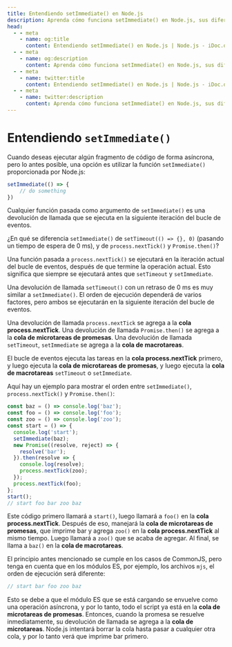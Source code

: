 ```yaml
---
title: Entendiendo setImmediate() en Node.js
description: Aprenda cómo funciona setImmediate() en Node.js, sus diferencias con setTimeout(), process.nextTick() y Promise.then(), y cómo interactúa con el bucle de eventos y las colas.
head:
  - - meta
    - name: og:title
      content: Entendiendo setImmediate() en Node.js | Node.js - iDoc.dev
  - - meta
    - name: og:description
      content: Aprenda cómo funciona setImmediate() en Node.js, sus diferencias con setTimeout(), process.nextTick() y Promise.then(), y cómo interactúa con el bucle de eventos y las colas.
  - - meta
    - name: twitter:title
      content: Entendiendo setImmediate() en Node.js | Node.js - iDoc.dev
  - - meta
    - name: twitter:description
      content: Aprenda cómo funciona setImmediate() en Node.js, sus diferencias con setTimeout(), process.nextTick() y Promise.then(), y cómo interactúa con el bucle de eventos y las colas.
---
```



# Entendiendo `setImmediate()`

Cuando deseas ejecutar algún fragmento de código de forma asíncrona, pero lo antes posible, una opción es utilizar la función `setImmediate()` proporcionada por Node.js:

```js
setImmediate(() => {
    // do something
})
```

Cualquier función pasada como argumento de `setImmediate()` es una devolución de llamada que se ejecuta en la siguiente iteración del bucle de eventos.

¿En qué se diferencia `setImmediate()` de `setTimeout(() => {}, 0)` (pasando un tiempo de espera de 0 ms), y de `process.nextTick()` y `Promise.then()`?

Una función pasada a `process.nextTick()` se ejecutará en la iteración actual del bucle de eventos, después de que termine la operación actual. Esto significa que siempre se ejecutará antes que `setTimeout` y `setImmediate`.

Una devolución de llamada `setTimeout()` con un retraso de 0 ms es muy similar a `setImmediate()`. El orden de ejecución dependerá de varios factores, pero ambos se ejecutarán en la siguiente iteración del bucle de eventos.

Una devolución de llamada `process.nextTick` se agrega a la **cola process.nextTick**. Una devolución de llamada `Promise.then()` se agrega a la **cola de microtareas de promesas**. Una devolución de llamada `setTimeout`, `setImmediate` se agrega a la **cola de macrotareas**.

El bucle de eventos ejecuta las tareas en la **cola process.nextTick** primero, y luego ejecuta la **cola de microtareas de promesas**, y luego ejecuta la **cola de macrotareas** `setTimeout` o `setImmediate`.

Aquí hay un ejemplo para mostrar el orden entre `setImmediate()`, `process.nextTick()` y `Promise.then()`:

```js
const baz = () => console.log('baz');
const foo = () => console.log('foo');
const zoo = () => console.log('zoo');
const start = () => {
  console.log('start');
  setImmediate(baz);
  new Promise((resolve, reject) => {
    resolve('bar');
  }).then(resolve => {
    console.log(resolve);
    process.nextTick(zoo);
  });
  process.nextTick(foo);
};
start();
// start foo bar zoo baz
```

Este código primero llamará a `start()`, luego llamará a `foo()` en la **cola process.nextTick**. Después de eso, manejará la **cola de microtareas de promesas**, que imprime bar y agrega `zoo()` en la **cola process.nextTick** al mismo tiempo. Luego llamará a `zoo()` que se acaba de agregar. Al final, se llama a `baz()` en la **cola de macrotareas**.

El principio antes mencionado se cumple en los casos de CommonJS, pero tenga en cuenta que en los módulos ES, por ejemplo, los archivos `mjs`, el orden de ejecución será diferente:

```js
// start bar foo zoo baz
```

Esto se debe a que el módulo ES que se está cargando se envuelve como una operación asíncrona, y por lo tanto, todo el script ya está en la **cola de microtareas de promesas**. Entonces, cuando la promesa se resuelve inmediatamente, su devolución de llamada se agrega a la **cola de microtareas**. Node.js intentará borrar la cola hasta pasar a cualquier otra cola, y por lo tanto verá que imprime bar primero.

